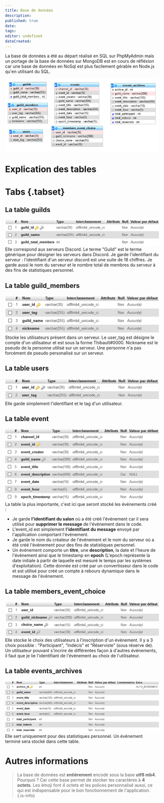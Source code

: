 ```yaml
---
title: Base de données
description: 
published: true
date: 
tags: 
editor: undefined
dateCreated: 
---
```



La base de données a été au départ réalisé en SQL sur PhpMyAdmin mais un portage de la base de données sur MongoDB est en cours de réfléxion car une base de données en NoSql est plus facilement gérable en Node.js qu'en utilisant du SQL.

![MCD](../../img/discord-app/mcd.png)


# Explication des tables
# Tabs {.tabset}
## La table **guilds**
![Guild table](../../img/discord-app/guild-table.png)
Elle correspond aux serveurs Discord. Le terme "Guild" est le terme générique pour désigner les serveurs dans Discord. Je garde l'identifiant du serveur : l'identifiant d'un serveur discord est une suite de 18 chiffres. Je garde aussi le nom du serveur et le nombre total de membres du serveur à des fins de statistiques personnel.

## La table **guild_members**
![Guild members table](../../img/discord-app/guild_members-table.png)
Stocke les utilisateurs présent dans un serveur. Le user_tag est désigne le compte d'un utilisateur et est sous la forme Thibault#0000. Nickname est le pseudo de la personne utilisé sur un serveur. Une personne n'a pas forcément de pseudo personalisé sur un serveur.

## La table **users**
![Users table](../../img/discord-app/users-table.png)
Elle garde simplement l'identifiant et le tag d'un utilisateur.

## La table **event**
![Event table](../../img/discord-app/event-table.png)
La table la plus importante, c'est ici que seront stocké les événements créé :
  - Je garde **l'identifiant du salon** où a été créé l'événement car il sera utilisé pour **supprimer le message** de l'événement dans le code.
  - L'event_id est simplement **l'identifiant du message** envoyé par l'application comportant l'événement.
  - Je garde le nom du créateur de l'événement et le nom du serveur où a été créé l'événement pour des fins de statistiques personnel.
  - Un événement comporte un **titre**, une **description**, la date et l'heure de l'événement ainsi que le timestamp en **epoch** (L'epoch représente la date initiale à partir de laquelle est mesuré le temps par les systèmes d'exploitation). Cette donnée est créé par un convertisseur dans le code et est utilisé pour créé un compte à rebours dynamique dans le message de l'événement.
  
## La table **members_event_choice**
![Members event choice](../../img/discord-app/members_event_choices.png)
Elle stocke le choix des utilisateurs à l'inscription d'un événement. Il y a 3 choix possible : "Participant", "Indécis" et "Réserviste" (sous réserve de). Un utilisateur pouvant s'incrire de différentes façon à d'autres événements, il faut que je lie l'identifiant de l'événement au choix de l'utilisateur.

## La table **events_archives**
![Event archive table](../../img/discord-app/event_archive-table.png)
Elle sert uniquement pour des statistiques personnel. Un événement terminé sera stocké dans cette table.
  
# Autres informations

> La base de données est **entièrement** encodé sous la base __**utf8 mb4**__. Pourquoi ? Car cette base permet de stocker les caractères à **4 octets**. Les émoji font 4 octets et les polices personnalisé aussi, ce qui est indispensable pour le bon fonctionnement de l'application.
{.is-info}


